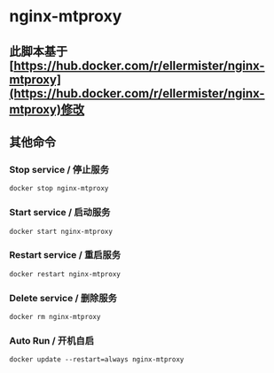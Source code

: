 # nginx-mtproxy
## 此脚本基于[https://hub.docker.com/r/ellermister/nginx-mtproxy](https://hub.docker.com/r/ellermister/nginx-mtproxy)修改

## 其他命令

### Stop service / 停止服务

```
docker stop nginx-mtproxy
```

### Start service / 启动服务

```
docker start nginx-mtproxy
```

### Restart service / 重启服务

```
docker restart nginx-mtproxy
```

### Delete service / 删除服务

```
docker rm nginx-mtproxy
```

### Auto Run / 开机自启

```
docker update --restart=always nginx-mtproxy
```
